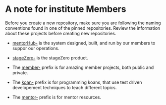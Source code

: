 # A note for institute Members

Before you create a new repository, make sure you are following the naming conventions found in one of the pinned repositories. Review the information about these projects before creating new repositories.

- [mentorHub-](https://github.com/agile-learning-institute/mentorhub) is the system designed, built, and run by our members to suppor our operations.

- [stageZero-](https://github.com/agile-learning-institute/stageZero) is the stageZero product.

- The [member-](https://github.com/agile-learning-institute/members) prefix is for amazing member projects, both public and private.

- The [koan-](https://github.com/agile-learning-institute/koans) prefix is for programming koans, that use test driven developement techniques to teach different topics.

- The [mentor-](https://github.com/agile-learning-institute/mentors) prefix is for mentor resources.
